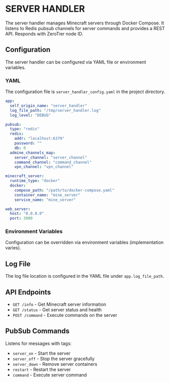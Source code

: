 # SERVER HANDLER

The server handler manages Minecraft servers through Docker Compose.
It listens to Redis pubsub channels for server commands and provides a REST API. Responds with ZeroTier node ID.

## Configuration

The server handler can be configured via YAML file or environment variables.

### YAML
The configuration file is `server_handler_config.yaml` in the project directory.

```yaml
app:
  self_origin_name: "server_handler"
  log_file_path: "/tmp/server_handler.log"
  log_level: "DEBUG"

pubsub:
  type: "redis"
  redis:
    addr: "localhost:6379"
    password: ""
    db: 0
  admine_channels_map:
    server_channel: "server_channel"
    command_channel: "command_channel"
    vpn_channel: "vpn_channel"

minecraft_server:
  runtime_type: "docker"
  docker:
    compose_path: "/path/to/docker-compose.yaml"
    container_name: "mine_server"
    service_name: "mine_server"

web_server:
  host: "0.0.0.0"
  port: 3000
```

### Environment Variables
Configuration can be overridden via environment variables (implementation varies).

## Log File
The log file location is configured in the YAML file under `app.log_file_path`.

## API Endpoints
- `GET /info` - Get Minecraft server information
- `GET /status` - Get server status and health
- `POST /command` - Execute commands on the server

## PubSub Commands
Listens for messages with tags:
- `server_on` - Start the server
- `server_off` - Stop the server gracefully
- `server_down` - Remove server containers
- `restart` - Restart the server
- `command` - Execute server command
